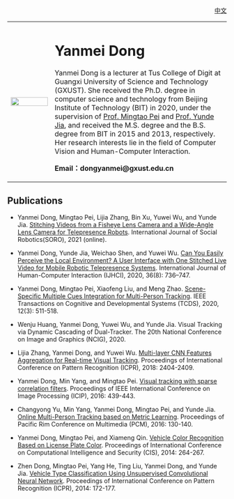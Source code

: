 <!---
<p align="right">中文</p>](index-ch.html)
-->

<!---(<a href="/index-ch.html">中文</a>)-->

<div align="right">
<a href="/dongyanmei/index-ch.html">中文</a>
</div>

<!---
<div align="right">
<a href="index-ch.html">中文</a>
</div>
-->
<!---
<div align="right">[中](index-ch.md)</div>
-->

<!---## Welcome to Yanmei Dong's Personal Homepage -->
<table border="0">
  <tr>
    <td width="20%">
      <img src="dongyanmei.jpg" width="100%"> 
    </td>
    <td width="80%">
      <h1>Yanmei Dong</h1>
      <p>Yanmei Dong is a lecturer at Tus College of Digit at Guangxi University of Science and Technology (GXUST). She received the Ph.D. degree in computer science and technology from Beijing Institute of Technology (BIT) in 2020, under the supervision of <a href="https://peimingtao.github.io/index.html">Prof. Mingtao Pei</a> and <a href="https://cs.bit.edu.cn/szdw/jsml/js/jyd/index.htm">Prof. Yunde Jia</a>, and received the M.S. degree and the B.S. degree from BIT in 2015 and 2013, respectively. Her research interests lie in the field of Computer Vision and Human-Computer Interaction.
      </p>
      <p><b>Email：dongyanmei@gxust.edu.cn</b></p>
    </td>
  </tr>
</table>


## Publications
* Yanmei Dong, Mingtao Pei, Lijia Zhang, Bin Xu, Yuwei Wu, and Yunde Jia. [Stitching Videos from a Fisheye Lens Camera and a Wide-Angle Lens Camera for Telepresence Robots](https://link.springer.com/article/10.1007/s12369-020-00744-8). International Journal of Social Robotics(SORO), 2021 (online).

* Yanmei Dong, Yunde Jia, Weichao Shen, and Yuwei Wu. [Can You Easily Perceive the Local Environment? A User Interface with One Stitched Live Video for Mobile Robotic Telepresence Systems](https://www.tandfonline.com/doi/full/10.1080/10447318.2019.1685194). International Journal of Human-Computer Interaction (IJHCI), 2020, 36(8): 736–747.

* Yanmei Dong, Mingtao Pei, Xiaofeng Liu, and Meng Zhao. [Scene-Specific Multiple Cues Integration for Multi-Person Tracking](https://ieeexplore.ieee.org/document/8760586). IEEE Transactions on Cognitive and Developmental Systems (TCDS), 2020, 12(3): 511-518.

* Wenju Huang, Yanmei Dong, Yuwei Wu, and Yunde Jia. Visual Tracking via Dynamic Cascading of Dual-Tracker. The 20th National Conference on Image and Graphics (NCIG), 2020.

* Lijia Zhang, Yanmei Dong, and Yuwei Wu. [Multi-layer CNN Features Aggregation for Real-time Visual Tracking](https://ieeexplore.ieee.org/document/8546079). Proceedings of International Conference on Pattern Recognition (ICPR), 2018: 2404-2409.

* Yanmei Dong, Min Yang, and Mingtao Pei. [Visual tracking with sparse correlation filters](https://ieeexplore.ieee.org/document/7532395). Proceedings of IEEE International Conference on Image Processing (ICIP), 2016: 439-443.

* Changyong Yu, Min Yang, Yanmei Dong, Mingtao Pei, and Yunde Jia. [Online Multi-Person Tracking based on Metric Learning](https://link.springer.com/chapter/10.1007/978-3-319-48890-5_13). Proceedings of Pacific Rim Conference on Multimedia (PCM), 2016: 130-140.

* Yanmei Dong, Mingtao Pei, and Xiameng Qin. [Vehicle Color Recognition Based on License Plate Color](https://ieeexplore.ieee.org/document/7016897). Proceedings of International Conference on Computational Intelligence and Security (CIS), 2014: 264-267.

* Zhen Dong, Mingtao Pei, Yang He, Ting Liu, Yanmei Dong, and Yunde Jia. [Vehicle Type Classification Using Unsupervised Convolutional Neural Network](https://ieeexplore.ieee.org/document/6976750). Proceedings of International Conference on Pattern Recognition (ICPR), 2014: 172-177.
